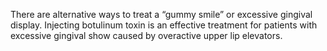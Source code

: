 There are alternative ways to treat a “gummy smile” or excessive gingival display. Injecting botulinum toxin is an effective treatment for patients with excessive gingival show caused by overactive upper lip elevators.